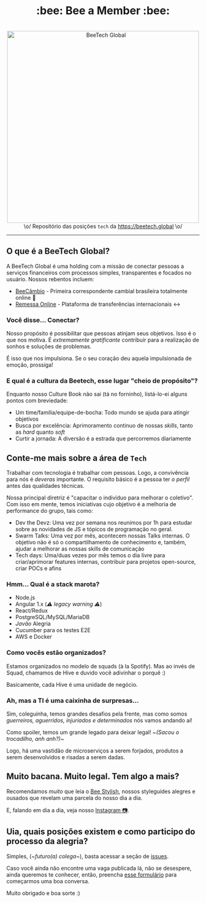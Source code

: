 <h1 align="center">:bee: Bee a Member :bee:</h1>

<div align="center">
	<br />
	<img src="https://beetech.global/images/BT_logo.svg" alt="BeeTech Global" width="500" />
	<br />
</div>

<div align="center">
	\o/ Repositório das posições <code>tech</code> da <a href="https://beetech.global" title="BeeTech Global Mundial Real Oficial Galaxial Universal" target="_blank">https://beetech.global</a> \o/ <br>
</div>

----

## O que é a BeeTech Global?

A BeeTech Global é uma holding com a missão de conectar pessoas a serviços financeiros com processos simples, transparentes e focados no usuário. Nossos rebentos incluem:

* [BeeCâmbio](https://www.beecambio.com.br) - Primeira correspondente cambial brasileira totalmente online 🥇
* [Remessa Online](https://www.remessaonline.com.br/) - Plataforma de transferências internacionais :left_right_arrow:

### Você disse... Conectar?

Nosso propósito é possibilitar que pessoas atinjam seus objetivos. Isso é o que nos motiva.  É _*extremamente gratificante*_ contribuir para a realização de sonhos e soluções de problemas.

É isso que nos impulsiona. Se o seu coração deu aquela impulsionada de emoção, prossiga! 

### E qual é a cultura da Beetech, esse lugar "cheio de propósito"?

Enquanto nosso Culture Book não sai (tá no forninho), listá-lo-ei alguns pontos com breviedade:

- Um time/família/equipe-de-bocha: Todo mundo se ajuda para atingir objetivos
- Busca por excelência: Aprimoramento continuo de nossas _skills_, tanto as _hard_ quanto _soft_
- Curtir a jornada: A diversão é a estrada que percorremos diariamente

## Conte-me mais sobre a área de `Tech` 

Trabalhar com tecnologia é trabalhar com pessoas. Logo, a convivência para nós é _deveras_ importante. O requisito básico é a pessoa ter _o perfil_ antes das qualidades técnicas.

Nossa principal diretriz é "capacitar o indivíduo para melhorar o coletivo". Com isso em mente, temos iniciativas cujo objetivo é a melhoria de performance do grupo, tais como:

* Dev the Devz: Uma vez por semana nos reunimos por 1h para estudar sobre as novidades de JS e tópicos de programação no geral.
* Swarm Talks: Uma vez por mês, acontecem nossas Talks internas. O objetivo não é só o compartilhamento de conhecimento e, também, ajudar a melhorar as nossas skills de comunicação
* Tech days: Uma/duas vezes por mês temos o dia livre para criar/aprimorar features internas, contribuir para projetos open-source, criar POCs e afins

### Hmm... Qual é a stack marota?

* Node.js
* Angular 1.x (_⚠️ legacy warning ⚠️_)
* React/Redux
* PostgreSQL/MySQL/MariaDB
* _Javão_ Alegria
* Cucumber para os testes E2E
* AWS e Docker

### Como vocês estão organizados?

Estamos organizados no modelo de squads (à la Spotify). Mas ao invés de Squad, chamamos de Hive e duvido você adivinhar o porquê :)

Basicamente, cada Hive é uma unidade de negócio.

### Ah, mas a TI é uma caixinha de surpresas...

Sim, coleguinha, temos grandes desafios pela frente, mas como somos _guerreiros, aguerridos, injuriados e determinados_ nós vamos andando aí!

Como spoiler, temos um grande legado para deixar legal! ~_(Sacou o trocadilho, anh anh?)_~

Logo, há uma vastidão de microserviços a serem forjados, produtos a serem desenvolvidos e risadas a serem dadas.

## Muito bacana. Muito legal. Tem algo a mais?

Recomendamos _muito_ que leia o [Bee Stylish](https://github.com/BeeTech-global/bee-stylish), nossos styleguides alegres e ousados que revelam uma parcela do nosso dia a dia.

E, falando em dia a dia, veja nosso [Instagram 📷](https://www.instagram.com/beetech.engineers). 

## Uia, quais posições existem e como participo do processo da alegria?

Simples, (~_futuro(a) colega_~), basta acessar a seção de [issues](https://github.com/BeeTech-global/bee-a-member/issues). 

Caso você ainda não encontre uma vaga publicada lá, não se desespere, ainda queremos te conhecer, então, preencha [esse formulário](https://form.jotformz.com/72976528872676) para começarmos uma boa conversa.

Muito obrigado e boa sorte :)
